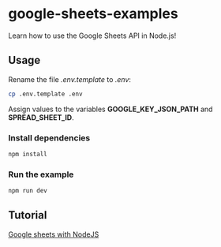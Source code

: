 # google-sheets-examples

Learn how to use the Google Sheets API in Node.js!

## Usage

Rename the file _.env.template_ to _.env_:

``` bash
cp .env.template .env
```

Assign values to the variables **GOOGLE_KEY_JSON_PATH** and **SPREAD_SHEET_ID**.

### Install dependencies

``` bash
npm install
```

### Run the example

``` bash
npm run dev
```

## Tutorial

[Google sheets with NodeJS](https://youtu.be/ScT7TOS6Wzo?si=SsXdAWm59MPzIy6o)

